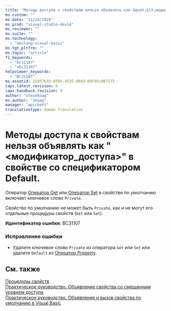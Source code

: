 ```yaml
---
title: "Методы доступа к свойствам нельзя объявлять как &quot;&lt;модификатор_доступа&gt;&quot; в свойстве со спецификатором Default. | Microsoft Docs"
ms.custom: ""
ms.date: "11/24/2016"
ms.prod: "visual-studio-dev14"
ms.reviewer: ""
ms.suite: ""
ms.technology: 
  - "devlang-visual-basic"
ms.tgt_pltfrm: ""
ms.topic: "article"
f1_keywords: 
  - "bc31107"
  - "vbc31107"
helpviewer_keywords: 
  - "BC31107"
ms.assetid: 25657b33-df85-4535-8043-69795c987175
caps.latest.revision: 9
caps.handback.revision: 9
author: "stevehoag"
ms.author: "shoag"
manager: "wpickett"
translationtype: Human Translation
---
```

# Методы доступа к свойствам нельзя объявлять как &quot;&lt;модификатор_доступа&gt;&quot; в свойстве со спецификатором Default.
Оператор [Оператор Get](../../visual-basic/language-reference/statements/get-statement.md) или [Оператор Set](../../visual-basic/language-reference/statements/set-statement.md) в свойстве по умолчанию включает ключевое слово `Private`.  
  
 Свойство по умолчанию не может быть `Private`, как и не могут его отдельные процедуры свойств \(`Get` или `Set`\).  
  
 **Идентификатор ошибки:** BC31107  
  
### Исправление ошибки  
  
-   Удалите ключевое слово `Private` из оператора `Get` или `Set` или удалите `Default` из [Оператор Property](../../visual-basic/language-reference/statements/property-statement.md).  
  
## См. также  
 [Процедуры свойств](../../visual-basic/programming-guide/language-features/procedures/property-procedures.md)   
 [Практическое руководство. Объявление свойства со смешанным уровнем доступа](../../visual-basic/programming-guide/language-features/procedures/how-to-declare-a-property-with-mixed-access-levels.md)   
 [Практическое руководство. Объявление и вызов свойства по умолчанию в Visual Basic](../../visual-basic/programming-guide/language-features/procedures/how-to-declare-and-call-a-default-property.md)